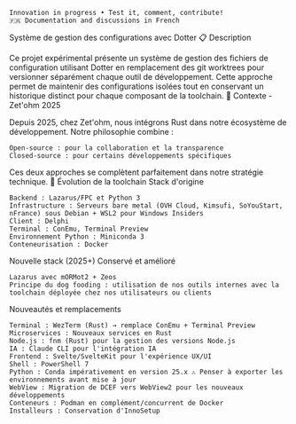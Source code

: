     Innovation in progress • Test it, comment, contribute!
    🇫🇷 Documentation and discussions in French

Système de gestion des configurations avec Dotter
📋 Description

Ce projet expérimental présente un système de gestion des fichiers de configuration utilisant Dotter en remplacement des git worktrees pour versionner séparément chaque outil de développement. Cette approche permet de maintenir des configurations isolées tout en conservant un historique distinct pour chaque composant de la toolchain.
🏢 Contexte - Zet'ohm 2025

Depuis 2025, chez Zet'ohm, nous intégrons Rust dans notre écosystème de développement. Notre philosophie combine :

    Open-source : pour la collaboration et la transparence
    Closed-source : pour certains développements spécifiques

Ces deux approches se complètent parfaitement dans notre stratégie technique.
🔄 Évolution de la toolchain
Stack d'origine

    Backend : Lazarus/FPC et Python 3
    Infrastructure : Serveurs bare metal (OVH Cloud, Kimsufi, SoYouStart, nFrance) sous Debian + WSL2 pour Windows Insiders
    Client : Delphi
    Terminal : ConEmu, Terminal Preview
    Environnement Python : Miniconda 3
    Conteneurisation : Docker

Nouvelle stack (2025+)
Conservé et amélioré

    Lazarus avec mORMot2 + Zeos
    Principe du dog fooding : utilisation de nos outils internes avec la toolchain déployée chez nos utilisateurs ou clients

Nouveautés et remplacements

    Terminal : WezTerm (Rust) → remplace ConEmu + Terminal Preview
    Microservices : Nouveaux services en Rust
    Node.js : fnm (Rust) pour la gestion des versions Node.js
    IA : Claude CLI pour l'intégration IA
    Frontend : Svelte/SvelteKit pour l'expérience UX/UI
    Shell : PowerShell 7
    Python : Conda impérativement en version 25.x ⚠️ Penser à exporter les environnements avant mise à jour
    WebView : Migration de DCEF vers WebView2 pour les nouveaux développements
    Conteneurs : Podman en complément/concurrent de Docker
    Installeurs : Conservation d'InnoSetup
